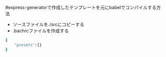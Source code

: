 #express-generatorで作成したテンプレートを元にbabelでコンパイルする方法

+ ソースファイルを./srcにコピーする
+ .bachrcファイルを作成する

```bash
{
	"presets":{}
}

```
